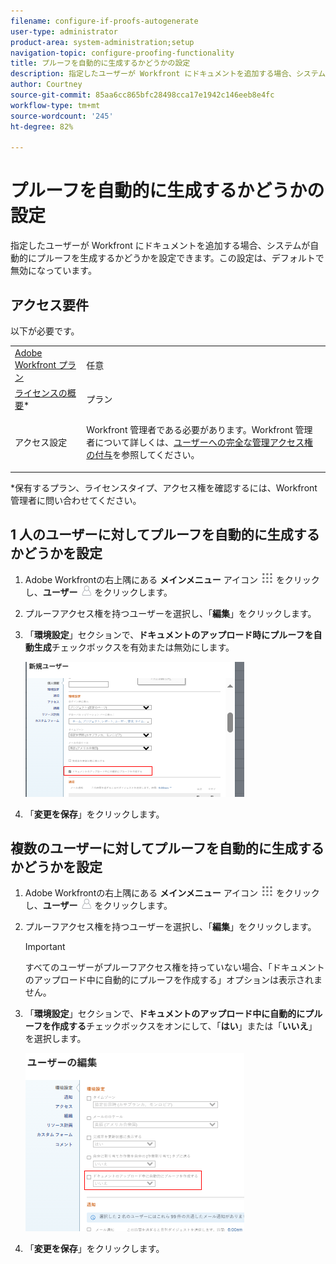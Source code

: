 ```yaml
---
filename: configure-if-proofs-autogenerate
user-type: administrator
product-area: system-administration;setup
navigation-topic: configure-proofing-functionality
title: プルーフを自動的に生成するかどうかの設定
description: 指定したユーザーが Workfront にドキュメントを追加する場合、システムが自動的にプルーフを生成するかどうかを設定できます。この設定は、デフォルトで無効になっています。
author: Courtney
source-git-commit: 85aa6cc865bfc28498cca17e1942c146eeb8e4fc
workflow-type: tm+mt
source-wordcount: '245'
ht-degree: 82%

---
```



# プルーフを自動的に生成するかどうかの設定

指定したユーザーが Workfront にドキュメントを追加する場合、システムが自動的にプルーフを生成するかどうかを設定できます。この設定は、デフォルトで無効になっています。

## アクセス要件

以下が必要です。

<table style="table-layout:auto"> 
 <col> 
 <col> 
 <tbody> 
  <tr> 
   <td role="rowheader"><a href="https://www.workfront.com/plans" target="_blank">Adobe Workfront プラン</a> </td> 
   <td>任意</td> 
  </tr> 
  <tr> 
   <td role="rowheader"><a href="../../../administration-and-setup/add-users/access-levels-and-object-permissions/wf-licenses.md" class="MCXref xref">ライセンスの概要</a>*</td> 
   <td>プラン</td> 
  </tr> 
  <tr> 
   <td role="rowheader">アクセス設定</td> 
   <td> <p>Workfront 管理者である必要があります。Workfront 管理者について詳しくは、<a href="../../../administration-and-setup/add-users/configure-and-grant-access/grant-a-user-full-administrative-access.md" class="MCXref xref">ユーザーへの完全な管理アクセス権の付与</a>を参照してください。</p> </td> 
  </tr> 
 </tbody> 
</table>

&#42;保有するプラン、ライセンスタイプ、アクセス権を確認するには、Workfront 管理者に問い合わせてください。

## 1 人のユーザーに対してプルーフを自動的に生成するかどうかを設定

1. Adobe Workfrontの右上隅にある **メインメニュー** アイコン ![ メインメニューアイコン ](assets/main-menu-icon.png) をクリックし、**ユーザー** ![ ユーザー ](assets/users-icon-in-main-menu.png) をクリックします。
1. プルーフアクセス権を持つユーザーを選択し、「**編集**」をクリックします。
1. 「**環境設定**」セクションで、**ドキュメントのアップロード時にプルーフを自動生成**&#x200B;チェックボックスを有効または無効にします。

   ![ 自動生成プルーフ ](assets/autogenerate-proofs-350x216.png)

1. 「**変更を保存**」をクリックします。

## 複数のユーザーに対してプルーフを自動的に生成するかどうかを設定

1. Adobe Workfrontの右上隅にある **メインメニュー** アイコン ![ メインメニューアイコン ](assets/main-menu-icon.png) をクリックし、**ユーザー** ![ ユーザーアイコン ](assets/users-icon-in-main-menu.png) をクリックします。
1. プルーフアクセス権を持つユーザーを選択し、「**編集**」をクリックします。

   >[!IMPORTANT]
   >
   >すべてのユーザーがプルーフアクセス権を持っていない場合、「ドキュメントのアップロード中に自動的にプルーフを作成する」オプションは表示されません。

1. 「**環境設定**」セクションで、**ドキュメントのアップロード中に自動的にプルーフを作成する**&#x200B;チェックボックスをオンにして、「**はい**」または「**いいえ**」を選択します。

   ![ 自動生成プルーフの一括 ](assets/autogenerate-proofs-bulk-350x285.png)

1. 「**変更を保存**」をクリックします。

